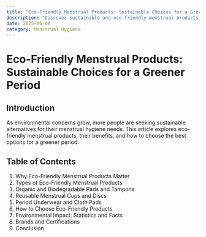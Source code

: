 ```yaml
---
title: "Eco-Friendly Menstrual Products: Sustainable Choices for a Greener Period"
description: "Discover sustainable and eco-friendly menstrual products, including organic, reusable, and biodegradable options. Learn how to make greener choices for your period."
date: 2025-06-08
category: Menstrual Hygiene
---
```


# Eco-Friendly Menstrual Products: Sustainable Choices for a Greener Period

## Introduction
As environmental concerns grow, more people are seeking sustainable alternatives for their menstrual hygiene needs. This article explores eco-friendly menstrual products, their benefits, and how to choose the best options for a greener period.

## Table of Contents
1. Why Eco-Friendly Menstrual Products Matter
2. Types of Eco-Friendly Menstrual Products
3. Organic and Biodegradable Pads and Tampons
4. Reusable Menstrual Cups and Discs
5. Period Underwear and Cloth Pads
6. How to Choose Eco-Friendly Products
7. Environmental Impact: Statistics and Facts
8. Brands and Certifications
9. Conclusion

<!-- Article content will be expanded to reach 2000+ words in the next steps --> 